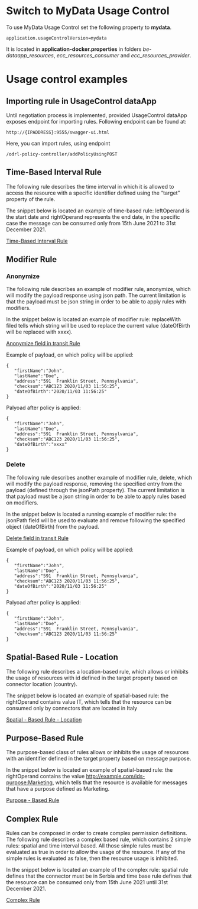 # Switch to MyData Usage Control

To use MyData Usage Control set the following property to **mydata**.

```
application.usageControlVersion=mydata
```

It is located in  **application-docker.properties** in folders *be-dataapp_resources*, *ecc_resources_consumer* and *ecc_resources_provider*.

# Usage control examples

## Importing rule in UsageControl dataApp

Until negotiation process is implemented, provided UsageControl dataApp exposes endpoint for importing rules. Following endpoint can be found at:

```
http://{IPADDRESS}:9555/swagger-ui.html
```

Here, you can import rules, using endpoint

```
/odrl-policy-controller/addPolicyUsingPOST
```


## Time-Based Interval Rule

The following rule describes the time interval in which it is allowed to access the resource with a specific identifier defined using the “target” property of the rule.

The snippet below is located an example of time-based rule: leftOperand is the start date and rightOperand represents the end date, in the specific case the message can be consumed only from 15th June 2021 to 31st December 2021.

[Time-Based Interval Rule](https://github.com/Engineering-Research-and-Development/true-connector-uc_data_app/blob/master/src/main/resources/policy-examples/0.0.3/1%20restrict-access-interval.json)

## Modifier Rule

### Anonymize
The following rule describes an example of modifier rule, anonymize, which will modify the payload response using json path. The current limitation is that the payload must be json string in order to be able to apply rules with modifiers.

In the snippet below is located an example of modifier rule: replaceWith filed tells which string will be used to replace the current value (dateOfBirth will be replaced with xxxx).

[Anonymize field in transit Rule](https://github.com/Engineering-Research-and-Development/true-connector-uc_data_app/blob/master/src/main/resources/policy-examples/0.0.3/3%20anonymize-in-transit-replace.json)


Example of payload, on which policy will be applied:

```
{
   "firstName":"John",
   "lastName":"Doe",
   "address":"591  Franklin Street, Pennsylvania",
   "checksum":"ABC123 2020/11/03 11:56:25",
   "dateOfBirth":"2020/11/03 11:56:25"
}
```

Palyoad after policy is applied:

```
{
   "firstName":"John",
   "lastName":"Doe",
   "address":"591  Franklin Street, Pennsylvania",
   "checksum":"ABC123 2020/11/03 11:56:25",
   "dateOfBirth":"xxxx"
}
```

### Delete
The following rule describes another example of modifier rule, delete, which will modify the payload response, removing the specified entry from the payload (defined through the jsonPath property). The current limitation is that payload must be a json string in order to be able to apply rules based on modifiers.

In the snippet below is located a running example of modifier rule: the jsonPath field will be used to evaluate and remove following the specified object (dateOfBirth) from the payload.

[Delete field in transit Rule](https://github.com/Engineering-Research-and-Development/true-connector-uc_data_app/blob/master/src/main/resources/policy-examples/0.0.3/33%20anonymize-in-transit-delete.json)


Example of payload, on which policy will be applied:

```
{
   "firstName":"John",
   "lastName":"Doe",
   "address":"591  Franklin Street, Pennsylvania",
   "checksum":"ABC123 2020/11/03 11:56:25",
   "dateOfBirth":"2020/11/03 11:56:25"
}
```
Palyoad after policy is applied:

```
{
   "firstName":"John",
   "lastName":"Doe",
   "address":"591  Franklin Street, Pennsylvania",
   "checksum":"ABC123 2020/11/03 11:56:25"
}
```

## Spatial-Based Rule - Location

The following rule describes a location-based rule, which allows or inhibits the usage of resources with id defined in the target property based on connector location (country).

The snippet below is located an example of spatial-based rule: the rightOperand contains value IT, which tells that the resource can be consumed only by connectors that are located in Italy


[Spatial - Based Rule - Location](https://github.com/Engineering-Research-and-Development/true-connector-uc_data_app/blob/master/src/main/resources/policy-examples/0.0.3/4%20restrict-access-location.json)


## Purpose-Based Rule

The purpose-based class of rules allows or inhibits the usage of resources with an identifier defined in the target property based on message purpose.

In the snippet below is located an example of spatial-based rule: the rightOperand contains the value http://example.com/ids-purpose:Marketing, which tells that the resource is available for messages that have a purpose defined as Marketing.

[Purpose - Based Rule](https://github.com/Engineering-Research-and-Development/true-connector-uc_data_app/blob/master/src/main/resources/policy-examples/0.0.3/5%20restrict-access-purpose.json)


## Complex Rule

Rules can be composed in order to create complex permission definitions. The following rule describes a complex based rule, which contains 2 simple rules: spatial and time interval based. All those simple rules must be evaluated as true in order to allow the usage of the resource. If any of the simple rules is evaluated as false, then the resource usage is inhibited.

In the snippet below is located an example of the complex rule: spatial rule defines that the connector must be in Serbia and time base rule defines that the resource can be consumed only from 15th June 2021 until 31st December 2021.

[Complex Rule](https://github.com/Engineering-Research-and-Development/true-connector-uc_data_app/blob/master/src/main/resources/policy-examples/0.0.3/6%20restrict-access-complex-interval-location.json)

